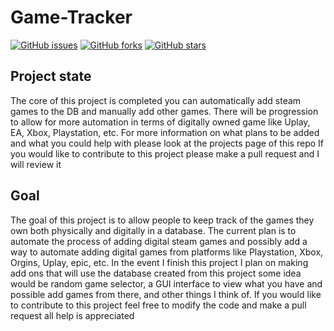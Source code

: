 # Game-Tracker
[![GitHub issues](https://img.shields.io/github/issues/s0r3-glitch/Game-Tracker?style=for-the-badge)](https://github.com/s0r3-glitch/Game-Tracker/issues)
[![GitHub forks](https://img.shields.io/github/forks/s0r3-glitch/Game-Tracker?style=for-the-badge)](https://github.com/s0r3-glitch/Game-Tracker/network)
[![GitHub stars](https://img.shields.io/github/stars/s0r3-glitch/Game-Tracker?style=for-the-badge)](https://github.com/s0r3-glitch/Game-Tracker/stargazers)

## Project state
The core of this project is completed you can automatically add steam games to the DB and manually add other games.
There will be progression to allow for more automation in terms of digitally owned game like Uplay, EA, Xbox, Playstation, etc.
For more information on what plans to be added and what you could help with please look at the projects page of this repo
If you would like to contribute to this project please make a pull request and I will review it

## Goal
The goal of this project is to allow people to keep track of the games they own both physically and digitally in a database.
The current plan is to automate the process of adding digital steam games and possibly add a way to automate adding digital games from platforms like Playstation, Xbox, Orgins, Uplay, epic, etc.
In the event I finish this project I plan on making add ons that will use the database created from this project some idea would be random game selector, a GUI interface to view what you have and possible add games from there, and other things I think of.
If you would like to contribute to this project feel free to modify the code and make a pull request all help is appreciated
